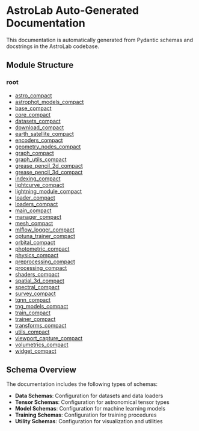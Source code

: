 # AstroLab Auto-Generated Documentation

This documentation is automatically generated from Pydantic schemas and docstrings in the AstroLab codebase.

## Module Structure

### root

- [astro_compact](astro_compact.md)
- [astrophot_models_compact](astrophot_models_compact.md)
- [base_compact](base_compact.md)
- [core_compact](core_compact.md)
- [datasets_compact](datasets_compact.md)
- [download_compact](download_compact.md)
- [earth_satellite_compact](earth_satellite_compact.md)
- [encoders_compact](encoders_compact.md)
- [geometry_nodes_compact](geometry_nodes_compact.md)
- [graph_compact](graph_compact.md)
- [graph_utils_compact](graph_utils_compact.md)
- [grease_pencil_2d_compact](grease_pencil_2d_compact.md)
- [grease_pencil_3d_compact](grease_pencil_3d_compact.md)
- [indexing_compact](indexing_compact.md)
- [lightcurve_compact](lightcurve_compact.md)
- [lightning_module_compact](lightning_module_compact.md)
- [loader_compact](loader_compact.md)
- [loaders_compact](loaders_compact.md)
- [main_compact](main_compact.md)
- [manager_compact](manager_compact.md)
- [mesh_compact](mesh_compact.md)
- [mlflow_logger_compact](mlflow_logger_compact.md)
- [optuna_trainer_compact](optuna_trainer_compact.md)
- [orbital_compact](orbital_compact.md)
- [photometric_compact](photometric_compact.md)
- [physics_compact](physics_compact.md)
- [preprocessing_compact](preprocessing_compact.md)
- [processing_compact](processing_compact.md)
- [shaders_compact](shaders_compact.md)
- [spatial_3d_compact](spatial_3d_compact.md)
- [spectral_compact](spectral_compact.md)
- [survey_compact](survey_compact.md)
- [tgnn_compact](tgnn_compact.md)
- [tng_models_compact](tng_models_compact.md)
- [train_compact](train_compact.md)
- [trainer_compact](trainer_compact.md)
- [transforms_compact](transforms_compact.md)
- [utils_compact](utils_compact.md)
- [viewport_capture_compact](viewport_capture_compact.md)
- [volumetrics_compact](volumetrics_compact.md)
- [widget_compact](widget_compact.md)

## Schema Overview

The documentation includes the following types of schemas:

- **Data Schemas**: Configuration for datasets and data loaders
- **Tensor Schemas**: Configuration for astronomical tensor types
- **Model Schemas**: Configuration for machine learning models
- **Training Schemas**: Configuration for training procedures
- **Utility Schemas**: Configuration for visualization and utilities
